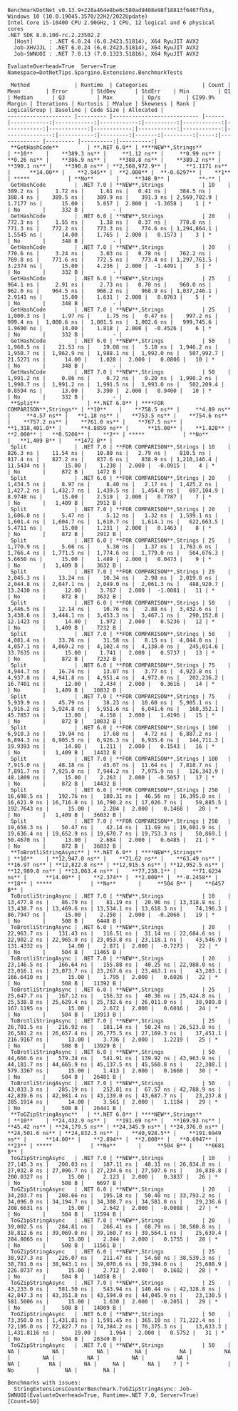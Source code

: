 
    BenchmarkDotNet v0.13.9+228a464e8be6c580ad9408e98f18813f6407fb5a, Windows 10 (10.0.19045.3570/22H2/2022Update)
    Intel Core i5-10400 CPU 2.90GHz, 1 CPU, 12 logical and 6 physical cores
    .NET SDK 8.0.100-rc.2.23502.2
      [Host]     : .NET 6.0.24 (6.0.2423.51814), X64 RyuJIT AVX2
      Job-XHVJJL : .NET 6.0.24 (6.0.2423.51814), X64 RyuJIT AVX2
      Job-SWNUOI : .NET 7.0.13 (7.0.1323.51816), X64 RyuJIT AVX2

    EvaluateOverhead=True  Server=True  Namespace=DotNetTips.Spargine.Extensions.BenchmarkTests  

     Method              | Runtime  | Categories                 | Count | Mean        | Error       | StdDev      | StdErr    | Min         | Q1          | Median      | Q3          | Max         | Op/s        | CI99.9% Margin | Iterations | Kurtosis | MValue | Skewness | Rank | LogicalGroup | Baseline | Code Size | Allocated |
    -------------------- |--------- |--------------------------- |------ |------------:|------------:|------------:|----------:|------------:|------------:|------------:|------------:|------------:|------------:|---------------:|-----------:|---------:|-------:|---------:|-----:|------------- |--------- |----------:|----------:|
     **GetHashCode**         | **.NET 6.0** | ****NEW**,Strings**            | **10**    |    **389.3 ns** |     **1.12 ns** |     **0.99 ns** |   **0.26 ns** |    **386.9 ns** |    **388.8 ns** |    **389.2 ns** |    **390.1 ns** |    **390.8 ns** | **2,568,972.9** |      **1.1171 ns** |      **14.00** |    **2.945** |  **2.000** |  **-0.6297** |    **1** | *****            | **No**       |     **348 B** |         **-** |
     GetHashCode         | .NET 7.0 | **NEW**,Strings            | 10    |    389.2 ns |     1.72 ns |     1.61 ns |   0.41 ns |    384.5 ns |    388.4 ns |    389.5 ns |    389.9 ns |    391.3 ns | 2,569,702.9 |      1.7177 ns |      15.00 |    5.057 |  2.000 |  -1.3658 |    1 | *            | No       |     332 B |         - |
     GetHashCode         | .NET 6.0 | **NEW**,Strings            | 20    |    772.3 ns |     1.55 ns |     1.38 ns |   0.37 ns |    770.0 ns |    771.3 ns |    772.2 ns |    773.3 ns |    774.6 ns | 1,294,864.1 |      1.5545 ns |      14.00 |    1.765 |  2.000 |   0.1573 |    3 | *            | No       |     348 B |         - |
     GetHashCode         | .NET 7.0 | **NEW**,Strings            | 20    |    770.6 ns |     3.24 ns |     3.03 ns |   0.78 ns |    762.2 ns |    769.8 ns |    771.6 ns |    772.5 ns |    773.4 ns | 1,297,761.5 |      3.2374 ns |      15.00 |    4.236 |  2.000 |  -1.4491 |    3 | *            | No       |     332 B |         - |
     GetHashCode         | .NET 6.0 | **NEW**,Strings            | 25    |    964.1 ns |     2.91 ns |     2.73 ns |   0.70 ns |    960.0 ns |    962.0 ns |    964.5 ns |    966.2 ns |    968.9 ns | 1,037,246.1 |      2.9141 ns |      15.00 |    1.631 |  2.000 |   0.0763 |    5 | *            | No       |     348 B |         - |
     GetHashCode         | .NET 7.0 | **NEW**,Strings            | 25    |  1,000.3 ns |     1.97 ns |     1.75 ns |   0.47 ns |    997.2 ns |    999.4 ns |  1,000.6 ns |  1,001.5 ns |  1,002.6 ns |   999,745.6 |      1.9690 ns |      14.00 |    1.818 |  2.000 |  -0.4526 |    6 | *            | No       |     332 B |         - |
     GetHashCode         | .NET 6.0 | **NEW**,Strings            | 50    |  1,968.5 ns |    21.53 ns |    19.08 ns |   5.10 ns |  1,946.2 ns |  1,950.7 ns |  1,962.9 ns |  1,988.1 ns |  1,992.0 ns |   507,992.7 |     21.5271 ns |      14.00 |    1.028 |  2.000 |   0.0806 |   10 | *            | No       |     348 B |         - |
     GetHashCode         | .NET 7.0 | **NEW**,Strings            | 50    |  1,991.2 ns |     0.86 ns |     0.72 ns |   0.20 ns |  1,990.2 ns |  1,990.7 ns |  1,991.2 ns |  1,991.5 ns |  1,993.0 ns |   502,209.4 |      0.8594 ns |      13.00 |    3.390 |  2.000 |   0.9400 |   10 | *            | No       |     332 B |         - |
     **Split**               | **.NET 6.0** | ****FOR COMPARISON**,Strings** | **10**    |    **758.5 ns** |     **4.89 ns** |     **4.57 ns** |   **1.18 ns** |    **753.5 ns** |    **754.6 ns** |    **757.2 ns** |    **761.0 ns** |    **767.5 ns** | **1,318,401.0** |      **4.8859 ns** |      **15.00** |    **1.828** |  **2.000** |   **0.5206** |    **2** | *****            | **No**       |   **1,409 B** |    **1472 B** |
     Split               | .NET 7.0 | **FOR COMPARISON**,Strings | 10    |    826.3 ns |    11.54 ns |    10.80 ns |   2.79 ns |    810.5 ns |    817.4 ns |    827.2 ns |    837.6 ns |    838.9 ns | 1,210,146.4 |     11.5434 ns |      15.00 |    1.238 |  2.000 |  -0.0915 |    4 | *            | No       |     872 B |    1472 B |
     Split               | .NET 6.0 | **FOR COMPARISON**,Strings | 20    |  1,434.5 ns |     8.97 ns |     8.40 ns |   2.17 ns |  1,425.2 ns |  1,427.2 ns |  1,432.7 ns |  1,439.5 ns |  1,454.0 ns |   697,104.9 |      8.9748 ns |      15.00 |    2.519 |  2.000 |   0.7787 |    7 | *            | No       |   1,409 B |    2912 B |
     Split               | .NET 7.0 | **FOR COMPARISON**,Strings | 20    |  1,606.0 ns |     5.47 ns |     5.12 ns |   1.32 ns |  1,599.1 ns |  1,601.4 ns |  1,604.7 ns |  1,610.7 ns |  1,614.1 ns |   622,663.5 |      5.4711 ns |      15.00 |    1.231 |  2.000 |   0.1463 |    8 | *            | No       |     872 B |    2912 B |
     Split               | .NET 6.0 | **FOR COMPARISON**,Strings | 25    |  1,770.9 ns |     5.66 ns |     5.30 ns |   1.37 ns |  1,763.6 ns |  1,766.4 ns |  1,771.5 ns |  1,774.6 ns |  1,779.0 ns |   564,676.3 |      5.6650 ns |      15.00 |    1.489 |  2.000 |   0.0473 |    9 | *            | No       |   1,409 B |    3632 B |
     Split               | .NET 7.0 | **FOR COMPARISON**,Strings | 25    |  2,045.3 ns |    13.24 ns |    10.34 ns |   2.98 ns |  2,019.8 ns |  2,044.8 ns |  2,047.1 ns |  2,049.0 ns |  2,061.3 ns |   488,920.7 |     13.2430 ns |      12.00 |    3.767 |  2.000 |  -1.0081 |   11 | *            | No       |     872 B |    3632 B |
     Split               | .NET 6.0 | **FOR COMPARISON**,Strings | 50    |  3,446.5 ns |    12.14 ns |    10.76 ns |   2.88 ns |  3,432.6 ns |  3,438.6 ns |  3,444.1 ns |  3,453.3 ns |  3,467.1 ns |   290,152.8 |     12.1423 ns |      14.00 |    1.972 |  2.000 |   0.5236 |   12 | *            | No       |   1,409 B |    7232 B |
     Split               | .NET 7.0 | **FOR COMPARISON**,Strings | 50    |  4,081.4 ns |    33.76 ns |    31.58 ns |   8.15 ns |  4,044.0 ns |  4,057.1 ns |  4,069.2 ns |  4,102.4 ns |  4,138.0 ns |   245,014.6 |     33.7635 ns |      15.00 |    1.741 |  2.000 |   0.5737 |   13 | *            | No       |     872 B |    7232 B |
     Split               | .NET 6.0 | **FOR COMPARISON**,Strings | 75    |  4,944.7 ns |    16.74 ns |    13.07 ns |   3.77 ns |  4,923.8 ns |  4,937.8 ns |  4,941.8 ns |  4,951.4 ns |  4,972.0 ns |   202,236.2 |     16.7401 ns |      12.00 |    2.434 |  2.000 |   0.3616 |   14 | *            | No       |   1,409 B |   10832 B |
     Split               | .NET 7.0 | **FOR COMPARISON**,Strings | 75    |  5,939.9 ns |    45.79 ns |    38.23 ns |  10.60 ns |  5,905.1 ns |  5,916.2 ns |  5,924.8 ns |  5,951.6 ns |  6,041.6 ns |   168,352.1 |     45.7857 ns |      13.00 |    4.158 |  2.000 |   1.4196 |   15 | *            | No       |     872 B |   10832 B |
     Split               | .NET 6.0 | **FOR COMPARISON**,Strings | 100   |  6,910.3 ns |    19.94 ns |    17.68 ns |   4.72 ns |  6,887.2 ns |  6,894.3 ns |  6,905.5 ns |  6,926.3 ns |  6,935.6 ns |   144,711.3 |     19.9393 ns |      14.00 |    1.211 |  2.000 |   0.1543 |   16 | *            | No       |   1,409 B |   14432 B |
     Split               | .NET 7.0 | **FOR COMPARISON**,Strings | 100   |  7,915.0 ns |    48.18 ns |    45.07 ns |  11.64 ns |  7,818.7 ns |  7,891.7 ns |  7,925.0 ns |  7,944.2 ns |  7,975.9 ns |   126,342.9 |     48.1809 ns |      15.00 |    2.263 |  2.000 |  -0.5057 |   17 | *            | No       |     872 B |   14432 B |
     Split               | .NET 6.0 | **FOR COMPARISON**,Strings | 250   | 16,698.5 ns |   192.76 ns |   180.31 ns |  46.56 ns | 16,395.0 ns | 16,621.9 ns | 16,716.0 ns | 16,790.2 ns | 17,026.7 ns |    59,885.5 |    192.7643 ns |      15.00 |    2.204 |  2.000 |   0.1468 |   20 | *            | No       |   1,409 B |   36032 B |
     Split               | .NET 7.0 | **FOR COMPARISON**,Strings | 250   | 19,658.3 ns |    50.47 ns |    42.14 ns |  11.69 ns | 19,601.9 ns | 19,636.4 ns | 19,652.9 ns | 19,670.7 ns | 19,753.3 ns |    50,869.1 |     50.4670 ns |      13.00 |    2.684 |  2.000 |   0.6485 |   21 | *            | No       |     872 B |   36032 B |
     **ToBrotliStringAsync** | **.NET 6.0** | ****NEW**,Strings**            | **10**    | **12,947.0 ns** |    **71.62 ns** |    **63.49 ns** |  **16.97 ns** | **12,822.8 ns** | **12,915.5 ns** | **12,952.5 ns** | **12,989.8 ns** | **13,063.4 ns** |    **77,238.1** |     **71.6234 ns** |      **14.00** |    **2.374** |  **2.000** |  **-0.2458** |   **18** | *****            | **No**       |     **504 B** |    **6457 B** |
     ToBrotliStringAsync | .NET 7.0 | **NEW**,Strings            | 10    | 13,477.8 ns |    86.79 ns |    81.19 ns |  20.96 ns | 13,318.8 ns | 13,438.7 ns | 13,469.6 ns | 13,534.1 ns | 13,618.3 ns |    74,196.3 |     86.7947 ns |      15.00 |    2.250 |  2.000 |  -0.2066 |   19 | *            | No       |     508 B |    6448 B |
     ToBrotliStringAsync | .NET 6.0 | **NEW**,Strings            | 20    | 22,963.7 ns |   131.43 ns |   116.51 ns |  31.14 ns | 22,684.6 ns | 22,902.2 ns | 22,965.9 ns | 23,053.8 ns | 23,118.1 ns |    43,546.9 |    131.4332 ns |      14.00 |    2.871 |  2.000 |  -0.7273 |   22 | *            | No       |     504 B |   11465 B |
     ToBrotliStringAsync | .NET 7.0 | **NEW**,Strings            | 20    | 23,146.5 ns |   166.64 ns |   155.88 ns |  40.25 ns | 22,988.0 ns | 23,016.1 ns | 23,073.7 ns | 23,267.6 ns | 23,463.1 ns |    43,203.1 |    166.6410 ns |      15.00 |    1.795 |  2.000 |   0.6026 |   22 | *            | No       |     508 B |   11392 B |
     ToBrotliStringAsync | .NET 6.0 | **NEW**,Strings            | 25    | 25,647.7 ns |   167.12 ns |   156.32 ns |  40.36 ns | 25,424.8 ns | 25,538.8 ns | 25,629.4 ns | 25,732.6 ns | 26,011.0 ns |    38,989.8 |    167.1195 ns |      15.00 |    2.672 |  2.000 |   0.6016 |   24 | *            | No       |     504 B |   13913 B |
     ToBrotliStringAsync | .NET 7.0 | **NEW**,Strings            | 25    | 26,701.5 ns |   216.92 ns |   181.14 ns |  50.24 ns | 26,523.8 ns | 26,581.2 ns | 26,657.4 ns | 26,775.5 ns | 27,169.3 ns |    37,451.1 |    216.9167 ns |      13.00 |    3.736 |  2.000 |   1.2219 |   25 | *            | No       |     508 B |   13929 B |
     ToBrotliStringAsync | .NET 6.0 | **NEW**,Strings            | 50    | 44,666.6 ns |   579.34 ns |   541.91 ns | 139.92 ns | 43,963.9 ns | 44,181.7 ns | 44,665.9 ns | 45,137.5 ns | 45,560.8 ns |    22,388.1 |    579.3367 ns |      15.00 |    1.413 |  2.000 |   0.1660 |   30 | *            | No       |     504 B |   26481 B |
     ToBrotliStringAsync | .NET 7.0 | **NEW**,Strings            | 50    | 43,033.3 ns |   285.19 ns |   252.81 ns |  67.57 ns | 42,788.9 ns | 42,839.6 ns | 42,981.4 ns | 43,139.0 ns | 43,687.7 ns |    23,237.8 |    285.1914 ns |      14.00 |    3.561 |  2.000 |   1.1184 |   29 | *            | No       |     508 B |   26441 B |
     **ToGZipStringAsync**   | **.NET 6.0** | ****NEW**,Strings**            | **10**    | **24,432.9 ns** |   **191.69 ns** |   **169.93 ns** |  **45.42 ns** | **24,179.5 ns** | **24,345.9 ns** | **24,376.0 ns** | **24,501.6 ns** | **24,832.3 ns** |    **40,928.5** |    **191.6949 ns** |      **14.00** |    **2.894** |  **2.000** |   **0.6947** |   **23** | *****            | **No**       |     **504 B** |    **6681 B** |
     ToGZipStringAsync   | .NET 7.0 | **NEW**,Strings            | 10    | 27,145.3 ns |   200.03 ns |   187.11 ns |  48.31 ns | 26,834.8 ns | 27,032.8 ns | 27,096.7 ns | 27,234.6 ns | 27,507.6 ns |    36,838.8 |    200.0327 ns |      15.00 |    2.123 |  2.000 |   0.3837 |   26 | *            | No       |     508 B |    6697 B |
     ToGZipStringAsync   | .NET 6.0 | **NEW**,Strings            | 20    | 34,203.7 ns |   208.66 ns |   195.18 ns |  50.40 ns | 33,793.2 ns | 34,096.0 ns | 34,194.7 ns | 34,308.7 ns | 34,581.8 ns |    29,236.6 |    208.6631 ns |      15.00 |    2.642 |  2.000 |  -0.0088 |   27 | *            | No       |     504 B |   11594 B |
     ToGZipStringAsync   | .NET 7.0 | **NEW**,Strings            | 20    | 39,002.5 ns |   284.81 ns |   266.41 ns |  68.79 ns | 38,580.8 ns | 38,812.6 ns | 39,069.0 ns | 39,160.7 ns | 39,564.1 ns |    25,639.4 |    284.8065 ns |      15.00 |    2.244 |  2.000 |   0.1755 |   28 | *            | No       |     508 B |   11561 B |
     ToGZipStringAsync   | .NET 6.0 | **NEW**,Strings            | 25    | 38,927.3 ns |   226.07 ns |   211.47 ns |  54.60 ns | 38,539.3 ns | 38,781.0 ns | 38,943.1 ns | 39,070.6 ns | 39,394.0 ns |    25,688.9 |    226.0737 ns |      15.00 |    2.712 |  2.000 |   0.1682 |   28 | *            | No       |     504 B |   14058 B |
     ToGZipStringAsync   | .NET 7.0 | **NEW**,Strings            | 25    | 43,233.0 ns |   581.50 ns |   543.94 ns | 140.44 ns | 42,328.8 ns | 42,847.3 ns | 43,351.8 ns | 43,594.0 ns | 44,045.9 ns |    23,130.5 |    581.5006 ns |      15.00 |    1.630 |  2.000 |  -0.2051 |   29 | *            | No       |     508 B |   14009 B |
     ToGZipStringAsync   | .NET 6.0 | **NEW**,Strings            | 50    | 73,350.0 ns | 1,431.81 ns | 1,591.45 ns | 365.10 ns | 71,222.4 ns | 72,195.0 ns | 72,827.7 ns | 74,384.2 ns | 76,375.3 ns |    13,633.3 |  1,431.8116 ns |      19.00 |    1.964 |  2.000 |   0.5752 |   31 | *            | No       |     504 B |   26349 B |
     ToGZipStringAsync   | .NET 7.0 | **NEW**,Strings            | 50    |          NA |          NA |          NA |        NA |          NA |          NA |          NA |          NA |          NA |          NA |             NA |         NA |       NA |     NA |       NA |    ? | *            | No       |        NA |        NA |

    Benchmarks with issues:
      StringExtensionsCounterBenchmark.ToGZipStringAsync: Job-SWNUOI(EvaluateOverhead=True, Runtime=.NET 7.0, Server=True) [Count=50]
